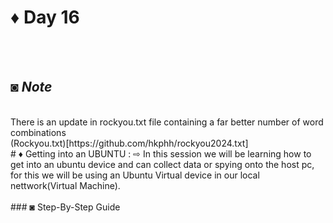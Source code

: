 # ♦ Day 16
</br>
</br>

## ◙ ***Note***
 </br>
  There is an update in rockyou.txt file containing a far better number of word combinations 
  </br> (Rockyou.txt)[https://github.com/hkphh/rockyou2024.txt]
 </br>
# ♦ Getting into an UBUNTU : 
   ⇨ In this session we will be learning how to get into an ubuntu device and can collect data or spying onto the host pc, for this we will be using an Ubuntu Virtual device in our local nettwork(Virtual Machine). 
   </br>
   </br>
### ◙ Step-By-Step Guide 
